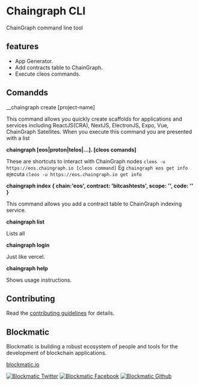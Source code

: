 # Chaingraph CLI

ChainGraph command line tool

## features

- App Generator.
- Add contracts table to ChainGraph.
- Execute cleos commands.

## Comandds 

__chaingraph create [project-name]

This command allows you quickly create scaffolds for applications and services including ReactJS(CRA), NextJS, ElectronJS, Expo, Vue, ChainGraph Satellites.  When you execute this command you are presented with a list 

__chaingraph [eos|proton|telos|...]. [cleos comands]__

These are shortcuts to interact with ChainGraph nodes `cleos -u https://eos.chaingraph.io [cleos command]`
Eg `chaingraph eos get info` ejecuta `cleos -u https://eos.chaingraph.io get info`

__chaingraph index { chain:'eos', contract: 'bitcashtests', scope: '',  code: ''  }__

This command allows you add a contract table to ChainGraph indexing service.

__chaingraph list__

Lists all 

__chaingraph login__

Just like vercel.

__chaingraph help__

Shows usage instructions.


## Contributing

Read the [contributing guidelines](https://developers.blockmatic.io) for details.

## Blockmatic

Blockmatic is building a robust ecosystem of people and tools for the development of blockchain applications.

[blockmatic.io](https://blockmatic.io)

<!-- Please don't remove this: Grab your social icons from https://github.com/carlsednaoui/gitsocial -->

<!-- display the social media buttons in your README -->

[![Blockmatic Twitter][1.1]][1]
[![Blockmatic Facebook][2.1]][2]
[![Blockmatic Github][3.1]][3]

<!-- links to social media icons -->
<!-- no need to change these -->

<!-- icons with padding -->

[1.1]: http://i.imgur.com/tXSoThF.png 'twitter icon with padding'
[2.1]: http://i.imgur.com/P3YfQoD.png 'facebook icon with padding'
[3.1]: http://i.imgur.com/0o48UoR.png 'github icon with padding'

<!-- icons without padding -->

[1.2]: http://i.imgur.com/wWzX9uB.png 'twitter icon without padding'
[2.2]: http://i.imgur.com/fep1WsG.png 'facebook icon without padding'
[3.2]: http://i.imgur.com/9I6NRUm.png 'github icon without padding'

<!-- links to your social media accounts -->
<!-- update these accordingly -->

[1]: http://www.twitter.com/blockmatic_io
[2]: http://fb.me/blockmatic.io
[3]: http://www.github.com/blockmatic

<!-- Please don't remove this: Grab your social icons from https://github.com/carlsednaoui/gitsocial -->







